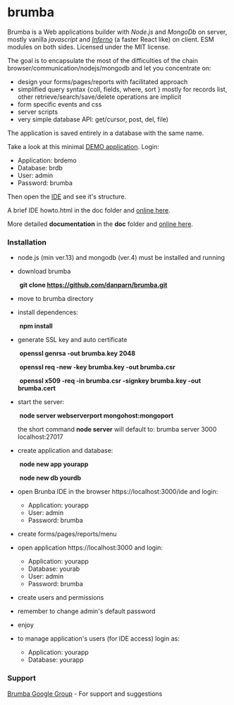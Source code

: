 brumba
======

Brumba is a Web applications builder with *Node.js* and *MongoDb* on server, mostly vanilla *javascript* and *[Inferno](https://infernojs.org/)* (a faster React like) on client. ESM modules on both sides.
Licensed under the MIT license.

The goal is to encapsulate the most of the difficulties of the chain browser/communication/nodejs/mongodb and let you concentrate on:
- design your forms/pages/reports with facilitated approach
- simplified query syntax {coll, fields, where, sort } mostly for records list, other retrieve/search/save/delete operations are implicit
- form specific events and css
- server scripts
- very simple database API: get/cursor, post, del, file)

The application is saved entirely in a database with the same name. 

Take a look at this minimal [DEMO application](https://95.110.198.62:3000). Login:
* Application: brdemo
* Database: brdb
* User: admin
* Password: brumba

Then open the [IDE](https://95.110.198.62:3000/ide) and see it's structure.

A brief IDE howto.html in the doc folder and [online here](https://95.110.198.62:3000/doc/howto.html).

More detailed **documentation** in the **doc** folder and [online here](https://95.110.198.62:3000/doc).


### Installation
- node.js (min ver.13) and mongodb (ver.4) must be installed and running

- download brumba

  ​		**git clone https://github.com/danparn/brumba.git**

- move to brumba directory 

- install dependences: 

  ​		**npm install**

- generate SSL key and auto certificate

  ​		**openssl genrsa -out brumba.key 2048**

  ​		**openssl req -new -key brumba.key -out brumba.csr**

  ​		**openssl x509 -req -in brumba.csr -signkey brumba.key -out brumba.cert**

- start the server: 

  ​		**node server webserverport mongohost:mongoport**

  the short command **node server** will default to:  brumba server 3000 localhost:27017

- create application and database:

  ​		**node new app yourapp**

  ​		**node new db yourdb**

- open Brunba IDE in the browser https://localhost:3000/ide and login:

  - Application: yourapp
  - User: admin
  - Password: brumba

- create forms/pages/reports/menu

- open application  https://localhost:3000 and login:
  * Application: yourapp
  * Database: yourab
  * User: admin
  * Password: brumba
  
- create users and permissions

- remember to change admin's default password

- enjoy

- to manage application's users (for IDE access) login as:

  - Application: yourapp
  - Database: yourapp

### Support
[Brumba Google Group](https://groups.google.com/forum/?fromgroups#!forum/brumba-1) - For support and suggestions

